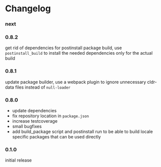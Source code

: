 Changelog
=========

### next

### 0.8.2

get rid of dependencies for postinstall package build, use `postinstall_build` to install the needed
dependencies only for the actual build

### 0.8.1

update package builder, use a webpack plugin to ignore unnecessary cldr-data files instead of `null-loader`

### 0.8.0

- update dependencies
- fix repository location in `package.json`
- increase testcoverage
- small bugfixes
- add build_package script and postinstall run to be able to build locale specific packages that 
  can be used directly

### 0.1.0

initial release 
